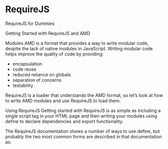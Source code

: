 RequireJS
=========

RequireJS for Dummies

Getting Started with RequireJS and AMD

Modules
AMD is a format that provides a way to write modular code, despite the lack of native modules in JavaScript. Writing modular code helps improve the quality of code by providing:

- encapsulation
- code reuse
- reduced reliance on globals
- separation of concerns
- testability

RequireJS is a loader that understands the AMD format, so let’s look at how to write AMD modules and use RequireJS to load them.

Using RequireJS
Getting started with RequireJS is as simple as including a single script tag in your HTML page and then writing your modules using define to declare dependencies and export functionality.

The RequireJS documentation shows a number of ways to use define, but probably the two most common forms are described in that documentation as:
